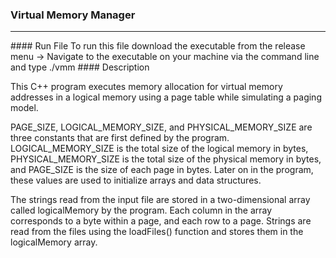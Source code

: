 ### Virtual Memory Manager
<hr />
#### Run File
To run this file download the executable from the release menu ->
Navigate to the executable on your machine via the command line and type ./vmm
#### Description

This C++ program executes memory allocation for virtual memory addresses in a logical memory using a page table while simulating a paging model.

PAGE_SIZE, LOGICAL_MEMORY_SIZE, and PHYSICAL_MEMORY_SIZE are three constants that are first defined by the program. LOGICAL_MEMORY_SIZE is the total size of the logical memory in bytes, PHYSICAL_MEMORY_SIZE is the total size of the physical memory in bytes, and PAGE_SIZE is the size of each page in bytes. Later on in the program, these values are used to initialize arrays and data structures.

The strings read from the input file are stored in a two-dimensional array called logicalMemory by the program. Each column in the array corresponds to a byte within a page, and each row to a page. Strings are read from the files using the loadFiles() function and stores them in the logicalMemory array.

